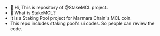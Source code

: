 - 👋 Hi, This is repository of @StakeMCL project.
- 👀 What is StakeMCL?
- It is a Staking Pool project for Marmara Chain's MCL coin.
- This repo includes staking pool's ui codes. So people can review the code.


<!---
StakeMCL/StakeMCL is a ✨ special ✨ repository because its `README.md` (this file) appears on your GitHub profile.
You can click the Preview link to take a look at your changes.
--->
